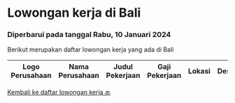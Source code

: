 
  # Lowongan kerja di Bali

  ### Diperbarui pada tanggal Rabu, 10 Januari 2024

  Berikut merupakan daftar lowongan kerja yang ada di Bali

  |Logo Perusahaan | Nama Perusahaan | Judul Pekerjaan | Gaji Pekerjaan | Lokasi | Deskripsi | Tanggal diunggah | Pranala |
  | -------------- | --------------- | --------------- | --------- | --------- | -------------- | ------- | ----------- |
  

  [Kembali ke daftar lowongan kerja 🔙](../README.md#daftar-lowongan-kerja)
  